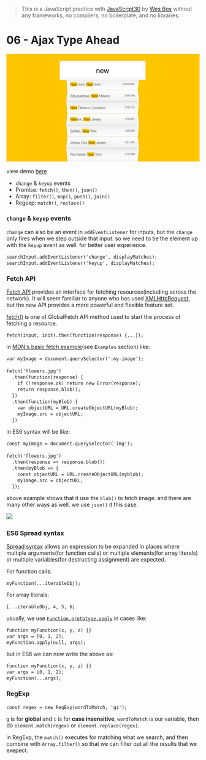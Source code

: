 > This is a JavaScript practice with [JavaScript30](https://javascript30.com/) by [Wes Bos](https://github.com/wesbos) without any frameworks, no compilers, no boilerplate, and no libraries.

# 06 - Ajax Type Ahead

![](images/06_00.png)

view demo [here](https://sujon-ahmed.github.io/JS30/06-Ajax%20Type%20Ahead/index.html)

- `change` & `keyup` events
- Promise: `fetch()`, `then()`, `json()`
- Array: `filter()`, `map()`, `push()`, `join()`
- Regexp: `match()`, `replace()`

### `change` & `keyup` events

`change` can also be an event in `addEventListener` for inputs, but the `change` only fires when we step outside that input. so we need to tie the element up with the `keyup` event as well. for better user experience.

```
searchInput.addEventListener('change', displayMatches);
searchInput.addEventListener('keyup', displayMatches);
```

### Fetch API

[Fetch API](https://developer.mozilla.org/en-US/docs/Web/API/Fetch_API) provides an interface for fetching resources(including across the network). It will seem familiar to anyone who has used [XMLHttpRequest](https://developer.mozilla.org/en-US/docs/Web/API/XMLHttpRequest), but the new API provides a more powerful and flexible feature set.

[fetch()](https://developer.mozilla.org/en-US/docs/Web/API/WindowOrWorkerGlobalScope/fetch) is one of GlobalFetch API method used to start the process of fetching a resource.

```
fetch(input, init).then(function(response) {...});
```

in [MDN's basic fetch example](https://developer.mozilla.org/en-US/docs/Web/API/GlobalFetch)(see `Examples` section) like:

```
var myImage = document.querySelector('.my-image');

fetch('flowers.jpg')
  .then(function(response) {
    if (!response.ok) return new Error(response);
    return response.blob();
  })
  .then(function(myBlob) {
    var objectURL = URL.createObjectURL(myBlob);
    myImage.src = objectURL;
  })
```

in ES6 syntax will be like:

```
const myImage = document.querySelector('img');

fetch('flowers.jpg')
  .then(response => response.blob())
  .then(myBlob => {
    const objectURL = URL.createObjectURL(myblob);
    myImage.src = objectURL;
  });
```

above example shows that it use the `blob()` to fetch image. and there are many other ways as well. we use `json()` it this case.

![](images/06_console.png)

### ES6 Spread syntax

[Spread syntax](https://developer.mozilla.org/en-US/docs/Web/JavaScript/Reference/Operators/Spread_operator) allows an expression to be expanded in places where multiple arguments(for function calls) or multiple elements(for array literals) or multiple variables(for destructing assignment) are expected.

For function calls:

```
myFunction(...iterableObj);
```

For array literals:

```
[...iterableObj, 4, 5, 6]
```

usually, we use [`Function.prototype.apply`](https://developer.mozilla.org/en-US/docs/Web/JavaScript/Reference/Global_Objects/Function/apply) in cases like:

```
function myFunction(x, y, z) {}
var args = [0, 1, 2];
myFunction.apply(null, args);
```

but in ES6 we can now write the above as:

```
function myFunction(x, y, z) {}
var args = [0, 1, 2];
myFunction(...args);
```

### RegExp

```
const regex = new RegExp(wordToMatch, 'gi');
```

`g` is for **global** and `i` is for **case insensitive**,
  `wordToMatch` is our variable, then do `element.match(regex)` or `element.replace(regex)`.

in RegExp, the `match()` executes for matching what we search, and then combine with `Array.filter()` so that we can filter out all the results that we exepect.

